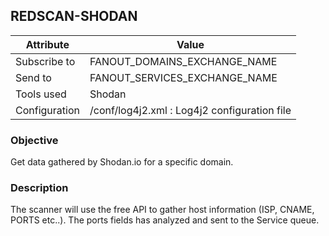 ## REDSCAN-SHODAN

| Attribute     | Value                                        |
| ------------- | -------------------------------------------- |
| Subscribe to  | FANOUT_DOMAINS_EXCHANGE_NAME                 |
| Send to       | FANOUT_SERVICES_EXCHANGE_NAME                |
| Tools used    | Shodan                                       |
| Configuration | /conf/log4j2.xml : Log4j2 configuration file |

### Objective

Get data gathered by Shodan.io for a specific domain.

### Description

The scanner will use the free API to gather host information (ISP, CNAME, PORTS etc..). The ports fields has analyzed and sent to the Service queue.

